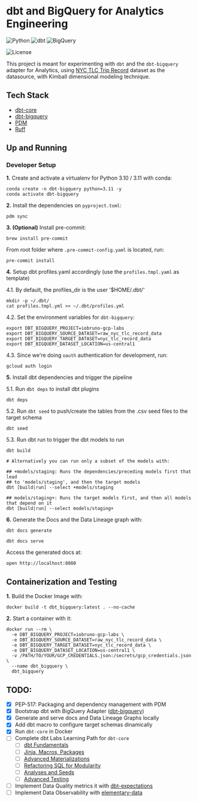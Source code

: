 # dbt and BigQuery for Analytics Engineering

![Python](https://img.shields.io/badge/Python-3.12_|_3.11_|_3.10-4B8BBE.svg?style=flat&logo=python&logoColor=FFD43B&labelColor=306998)
![dbt](https://img.shields.io/badge/dbt-1.8-262A38?style=flat&logo=dbt&logoColor=FF6849&labelColor=262A38)
![BigQuery](https://img.shields.io/badge/BigQuery-3772FF?style=flat&logo=googlebigquery&logoColor=white&labelColor=3772FF)

![License](https://img.shields.io/badge/license-CC--BY--SA--4.0-31393F?style=flat&logo=creativecommons&logoColor=black&labelColor=white)

This project is meant for experimenting with `dbt` and the `dbt-bigquery` adapter for Analytics,
using [NYC TLC Trip Record](https://www.nyc.gov/site/tlc/about/tlc-trip-record-data.page) dataset as the datasource, with Kimball dimensional modeling technique.

## Tech Stack
- [dbt-core](https://github.com/dbt-labs/dbt-core)
- [dbt-bigquery](https://docs.getdbt.com/reference/warehouse-setups/bigquery-setup)
- [PDM](https://pdm-project.org/latest/usage/dependency/)
- [Ruff](https://docs.astral.sh/ruff/configuration/)


## Up and Running

### Developer Setup

**1.** Create and activate a virtualenv for Python 3.10 / 3.11 with conda:
```shell
conda create -n dbt-bigquery python=3.11 -y
conda activate dbt-bigquery
```

**2.** Install the dependencies on `pyproject.toml`:
```shell
pdm sync
```

**3. (Optional)**  Install pre-commit:
```shell
brew install pre-commit
```

From root folder where `.pre-commit-config.yaml` is located, run:
```shell
pre-commit install
```

**4.** Setup dbt profiles.yaml accordingly (use the `profiles.tmpl.yaml` as template)

4.1. By default, the profiles_dir is the user '$HOME/.dbt/'
```shell
mkdir -p ~/.dbt/
cat profiles.tmpl.yml >> ~/.dbt/profiles.yml
```

4.2. Set the environment variables for `dbt-bigquery`:

```shell
export DBT_BIGQUERY_PROJECT=iobruno-gcp-labs
export DBT_BIGQUERY_SOURCE_DATASET=raw_nyc_tlc_record_data
export DBT_BIGQUERY_TARGET_DATASET=nyc_tlc_record_data
export DBT_BIGQUERY_DATASET_LOCATION=us-central1
```

4.3. Since we're doing `oauth` authentication for development, run:
```shell
gcloud auth login
```

**5.** Install dbt dependencies and trigger the pipeline

5.1. Run `dbt deps` to install  dbt plugins
```shell
dbt deps
```

5.2. Run `dbt seed` to push/create the tables from the .csv seed files to the target schema
```shell
dbt seed
```

5.3. Run dbt run to trigger the dbt models to run
```shell
dbt build

# Alternatively you can run only a subset of the models with:

## +models/staging: Runs the dependencies/preceding models first that lead 
## to 'models/staging', and then the target models
dbt [build|run] --select +models/staging

## models/staging+: Runs the target models first, and then all models that depend on it
dbt [build|run] --select models/staging+
```

**6.** Generate the Docs and the Data Lineage graph with:
```shell
dbt docs generate
```
```shell
dbt docs serve
```
Access the generated docs at:
```shell
open http://localhost:8080
```


## Containerization and Testing

**1.** Build the Docker Image with:

```shell
docker build -t dbt_bigquery:latest . --no-cache
```

**2.** Start a container with it:
```shell
docker run --rm \
  -e DBT_BIGQUERY_PROJECT=iobruno-gcp-labs \
  -e DBT_BIGQUERY_SOURCE_DATASET=raw_nyc_tlc_record_data \
  -e DBT_BIGQUERY_TARGET_DATASET=nyc_tlc_record_data \
  -e DBT_BIGQUERY_DATASET_LOCATION=us-central1 \
  -v /PATH/TO/YOUR/GCP_CREDENTIALS.json:/secrets/gcp_credentials.json \
  --name dbt_bigquery \
  dbt_bigquery
```


## TODO:
- [x] PEP-517: Packaging and dependency management with PDM
- [x] Bootstrap dbt with BigQuery Adapter ([dbt-bigquery](https://docs.getdbt.com/docs/core/connect-data-platform/bigquery-setup))
- [x] Generate and serve docs and Data Lineage Graphs locally
- [x] Add dbt macro to configure target schemas dinamically
- [x] Run `dbt-core` in Docker
- [ ] Complete dbt Labs Learning Path for `dbt-core`
  - [ ] [dbt Fundamentals](https://courses.getdbt.com/courses/fundamentals)
  - [ ] [Jinja, Macros, Packages](https://courses.getdbt.com/courses/jinja-macros-packages)
  - [ ] [Advanced Materializations](https://courses.getdbt.com/courses/advanced-materializations)
  - [ ] [Refactoring SQL for Modularity](https://courses.getdbt.com/courses/refactoring-sql-for-modularity)
  - [ ] [Analyses and Seeds](https://courses.getdbt.com/courses/analyses-seeds)
  - [ ] [Advanced Testing](https://courses.getdbt.com/courses/advanced-testing)
- [ ] Implement Data Quality metrics it with [dbt-expectations](https://github.com/calogica/dbt-expectations)
- [ ] Implement Data Observability with [elementary-data](https://github.com/elementary-data/elementary)